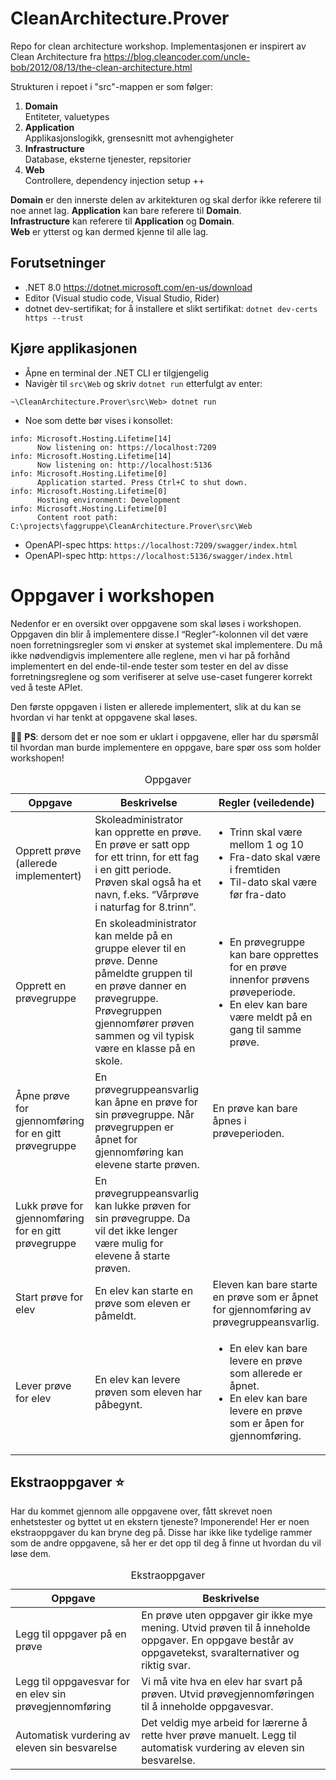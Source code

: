 # CleanArchitecture.Prover

Repo for clean architecture workshop.
Implementasjonen er inspirert av Clean Architecture fra https://blog.cleancoder.com/uncle-bob/2012/08/13/the-clean-architecture.html

Strukturen i repoet i "src"-mappen er som følger:

1. **Domain**  
   Entiteter, valuetypes
2. **Application**  
   Applikasjonslogikk, grensesnitt mot avhengigheter
3. **Infrastructure**  
   Database, eksterne tjenester, repsitorier
4. **Web**  
   Controllere, dependency injection setup ++

**Domain** er den innerste delen av arkitekturen og skal derfor ikke referere til noe annet lag.
**Application** kan bare referere til **Domain**.  
**Infrastructure** kan referere til **Application** og **Domain**.  
**Web** er ytterst og kan dermed kjenne til alle lag.

## Forutsetninger

- .NET 8.0 https://dotnet.microsoft.com/en-us/download
- Editor (Visual studio code, Visual Studio, Rider)
- dotnet dev-sertifikat; for å installere et slikt sertifikat: `dotnet dev-certs https --trust`

## Kjøre applikasjonen

- Åpne en terminal der .NET CLI er tilgjengelig
- Navigèr til `src\Web` og skriv `dotnet run` etterfulgt av enter:

```
~\CleanArchitecture.Prover\src\Web> dotnet run
```

- Noe som dette bør vises i konsollet:

```
info: Microsoft.Hosting.Lifetime[14]
      Now listening on: https://localhost:7209
info: Microsoft.Hosting.Lifetime[14]
      Now listening on: http://localhost:5136
info: Microsoft.Hosting.Lifetime[0]
      Application started. Press Ctrl+C to shut down.
info: Microsoft.Hosting.Lifetime[0]
      Hosting environment: Development
info: Microsoft.Hosting.Lifetime[0]
      Content root path: C:\projects\faggruppe\CleanArchitecture.Prover\src\Web
```

- OpenAPI-spec https: `https://localhost:7209/swagger/index.html` 
- OpenAPI-spec http: `https://localhost:5136/swagger/index.html` 

# Oppgaver i workshopen
Nedenfor er en oversikt over oppgavene som skal løses i workshopen.
Oppgaven din blir å implementere disse.I “Regler”-kolonnen vil det være noen forretningsregler som vi ønsker at systemet skal implementere. Du må ikke nødvendigvis implementere alle reglene, men vi har på forhånd implementert en del ende-til-ende tester som tester en del av disse forretningsreglene og som verifiserer at selve use-caset fungerer korrekt ved å teste APIet. 

Den første oppgaven i listen er allerede implementert, slik at du kan se hvordan vi har tenkt at oppgavene skal løses.

🙋‍♀️ **PS**: dersom det er noe som er uklart i oppgavene, eller har du spørsmål til hvordan man burde implementere en oppgave, bare spør oss som holder workshopen! 

<table>
  <caption>
    Oppgaver
  </caption>
  <thead>
    <tr>
      <th>Oppgave</th>
      <th>Beskrivelse</th>
      <th>Regler (veiledende)</th>
    </tr>
  </thead>
  <tbody>
    <tr>
      <td>Opprett prøve (allerede implementert)</td>
      <td>
        Skoleadministrator kan opprette en prøve. En prøve er satt opp for ett
        trinn, for ett fag i en gitt periode. Prøven skal også ha et navn,
        f.eks. “Vårprøve i naturfag for 8.trinn”.
      </td>
      <td>
        <ul>
          <li>Trinn skal være mellom 1 og 10</li>
          <li>Fra-dato skal være i fremtiden</li>
          <li>Til-dato skal være før fra-dato</li>
        </ul>
      </td>
    </tr>
    <tr>
      <td>Opprett en prøvegruppe</td>
      <td>
        En skoleadministrator kan melde på en gruppe elever til en prøve. Denne
        påmeldte gruppen til en prøve danner en prøvegruppe. Prøvegruppen
        gjennomfører prøven sammen og vil typisk være en klasse på en skole.
      </td>
      <td>
        <ul>
          <li>
            En prøvegruppe kan bare opprettes for en prøve innenfor prøvens
            prøveperiode.
          </li>
          <li>En elev kan bare være meldt på en gang til samme prøve.</li>
        </ul>
      </td>
    </tr>
    <tr>
      <td>Åpne prøve for gjennomføring for en gitt prøvegruppe</td>
      <td>
        En prøvegruppeansvarlig kan åpne en prøve for sin prøvegruppe. Når
        prøvegruppen er åpnet for gjennomføring kan elevene starte prøven.
      </td>
      <td>En prøve kan bare åpnes i prøveperioden.</td>
    </tr>
    <tr>
      <td>Lukk prøve for gjennomføring for en gitt prøvegruppe</td>
      <td>
        En prøvegruppeansvarlig kan lukke prøven for sin prøvegruppe. Da vil det
        ikke lenger være mulig for elevene å starte prøven.
      </td>
      <td></td>
    </tr>
    <tr>
      <td>Start prøve for elev</td>
      <td>En elev kan starte en prøve som eleven er påmeldt.</td>
      <td>
        Eleven kan bare starte en prøve som er åpnet for gjennomføring av
        prøvegruppeansvarlig.
      </td>
    </tr>
    <tr>
      <td>Lever prøve for elev</td>
      <td>En elev kan levere prøven som eleven har påbegynt.</td>
      <td>
        <ul>
          <li>En elev kan bare levere en prøve som allerede er åpnet.</li>
          <li>
            En elev kan bare levere en prøve som er åpen for gjennomføring.
          </li>
        </ul>
      </td>
    </tr>
  </tbody>
</table>

## Ekstraoppgaver ⭐️ 
Har du kommet gjennom alle oppgavene over, fått skrevet noen enhetstester og byttet ut en ekstern tjeneste? Imponerende! Her er noen ekstraoppgaver du kan bryne deg på. Disse har ikke like tydelige rammer som de andre oppgavene, så her er det opp til deg å finne ut hvordan du vil løse dem.


<table>
    <caption>Ekstraoppgaver</caption>
  <thead>
    <tr>
      <th>Oppgave</th>
      <th>Beskrivelse</th>
    </tr>
  </thead>
  <tbody>
    <tr>
      <td>Legg til oppgaver på en prøve</td>
      <td>
        En prøve uten oppgaver gir ikke mye mening. Utvid prøven til å inneholde
        oppgaver. En oppgave består av oppgavetekst, svaralternativer og riktig
        svar.
      </td>
    </tr>
    <tr>
        <td>Legg til oppgavesvar for en elev sin prøvegjennomføring</td>
        <td>
            Vi må vite hva en elev har svart på prøven. Utvid prøvegjennomføringen til å inneholde oppgavesvar.
        </td>
    </tr>
    <tr>
        <td>Automatisk vurdering av eleven sin besvarelse</td>
        <td>
            Det veldig mye arbeid for lærerne å rette hver prøve manuelt. Legg til automatisk vurdering av eleven sin besvarelse.
        </td>
    </tr>
  </tbody>
</table>



